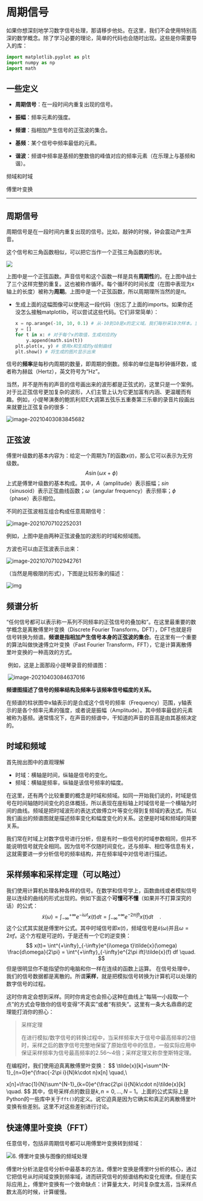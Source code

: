 # 周期信号

如果你想深刻地学习数字信号处理，那请移步他处。在这里，我们不会使用特别高深的数学概念。除了学习必要的理论，简单的代码也会随时出现。这些是你需要导入的库：

```python
import matplotlib.pyplot as plt
import numpy as np
import math
```

## 一些定义

- **周期信号**：在一段时间内重复出现的信号。
- **振幅**：频率元素的强度。

- **频谱**：指相加产生信号的正弦波的集合。
- **基频**：某个信号中频率最低的元素。
- **谐波**：频谱中频率是基频的整数倍的峰值对应的频率元素（在乐理上与基频和谐）。

频域和时域

傅里叶变换

---

## 周期信号

周期信号是在一段时间内重复出现的信号。比如，敲钟的时候，钟会震动产生声音。

这个信号和三角函数相似，可以把它当作一个正弦三角函数的形状。

![](./src/periodic-signal/image-20210402203020722.png)

上图中是一个正弦函数。声音信号和这个函数一样是具有**周期性**的。在上图中战士了三个这样完整的重复。这也被称作循环。每个循环的时间长度（在图中表现为x轴上的长度）被称为**周期**。上图中是一个正弦函数，所以周期理所当然的是$\pi$。 

- 生成上面的这幅图像可以使用这一段代码（别忘了上面的imports。如果你还没怎么接触matplotlib，可以尝试这些代码。它们非常简单）：

  ```python
  x = np.arange(-10, 10, 0.1) # 从-10到10是x的定义域。我们每秒采10次样本。当然，你可以通过修改0.1来让生成的曲线变得圆滑或是粗糙。你可以暂时不知道为什么这样做。这会在后面关于采样频率和采样定理的部分进行讲解。
  y = []
  for t in x: # 对于每个x的取值，生成对应的y
      y.append(math.sin(t))
  plt.plot(x, y) # 使用x和生成的y绘制曲线
  plt.show() # 将生成的图片显示出来
  ```

信号的**频率**是每秒内周期的数量，即周期的倒数。频率的单位是每秒钟循环数，或者称为赫兹（Hertz），英文符号为“Hz”。

当然，并不是所有的声音的信号画出来的波形都是正弦式的，这里只是一个案例。对于比正弦信号更加复杂的波形，人们主管上认为它更加富有内涵、更温暖而有趣。例如，小提琴演奏的鲍凯利尼E大调第五弦乐五重奏第三乐章的录音片段画出来就要比正弦复杂的很多：

![image-20210403083845682](./src/periodic-signal/image-20210403083845682.png)



## 正弦波

傅里叶级数的基本内容为：给定一个周期为$T$的函数$x(t)$，那么它可以表示为无穷级数。
$$
A\sin(\omega x + \phi)
$$
上式是傅里叶级数的基本构成。其中，$A$（amplitude）表示振幅；$sin$（sinusoid）表示正弦曲线函数；$\omega$（angular frequency）表示频率；$\phi$（phase）表示相位。

不同的正弦波相互组合构成任意周期信号：

![image-20210707102252031](./src/periodic-signal/image-20210707102252031.png)

例如，上图中是由两种正弦波叠加的波形的时域和频域图。

方波也可以由正弦波表示出来：

![image-20210707102942761](./src/periodic-signal/image-20210707102942761.png)

（当然是用极限的形式），下图是比较形象的描述：

![img](./src/periodic-signal/v2-f4443a9705e8b37c37c750dbd56c7268_b.webp)

## 频谱分析

​	“任何信号都可以表示称一系列不同频率的正弦信号的叠加和”。在这里最重要的数学概念是离散傅里叶变换（Discrete Fourier Transform，DFT），DFT也就是将信号转换为频谱。**频谱是指相加产生信号本身的正弦波的集合**。在这里有一个重要的算法叫做快速傅立叶变换（Fast Fourier Transform，FFT），它是计算离散傅里叶变换的一种高效的方式。

​	例如，这是上面那段小提琴录音的频谱图：

​	![image-20210403084637016](./src/periodic-signal/image-20210403084637016.png)

**频谱图描述了信号的频率结构及频率与该频率信号幅度的关系。**

在频谱的柱状图中x轴表示的是合成这个信号的频率（Frequency）范围，y轴表示的是各个频率元素的强度，或者说是振幅（Amplitude）。其中频率最低的元素被称为基频。通常情况下，在声音的频谱中，干知道的声音的音高是由其基频决定的。



## 时域和频域

首先抛出图中的直观理解

- 时域：横轴是时间，纵轴是信号的变化。
- 频域：横轴是频率，纵轴是该信号频率的幅度。

在这里，还有两个比较重要的概念是时域和频域。如同一开始我们说的，时域是信号在时间轴随时间变化的总体概括，所以表现在座标轴上时域信号是一个横轴为时间的曲线。频域是把时域波形的表达式做傅立叶等变化得到复频域的表达式。所以我们画出的频谱图就是描述频率变化和幅度变化的关系。这便是时域和频域的简要关系。

我们常在时域上对数字信号进行分析，但是有时一些信号的时域参数相同，但并不能说明信号就完全相同。因为信号不仅随时间变化，还与频率、相位等信息有关，这就需要进一步分析信号的频率结构，并在频率域中对信号进行描述。

## 采样频率和采样定理（可以略过）

我们使用计算机处理各种各样的信号。在数学和信号学上，函数曲线或者模拟信号是以连续的曲线的形式出现的。例如下面这个**可懂可不懂**（如果并不打算深究的话）的公式：
$$
\tilde{x}(\omega) = \int^{+\infty}_{-\infty}e^{-i\omega t}x(t)dt =  \int^{+\infty}_{-\infty}e^{-2\pi i f t}x(t)dt \quad.
$$
这个公式其实就是傅里叶公式。其中时域信号即$x(t)$，频域信号是$\tilde{x}(\omega)$并且$\omega = 2\pi f$。这个方程是可逆的，于是还有一个它的逆变换：
$$
x(t)= \int^{+\infty}_{-\infty}e^{i\omega t}\tilde{x}(\omega) \frac{d\omega}{2\pi} =  \int^{+\infty}_{-\infty}e^{2\pi ift}\tilde{x}(f) df \quad.
$$
但是很明显你不能指望你的电脑和你一样在连续的函数上运算。 在信号处理中，我们的信号数据都是离散的。所谓**采样**，就是把模拟信号转换为计算机可以处理的数字信号的过程。

这时你肯定会想到采样。同时你肯定也会担心这种在曲线上“每隔一小段取一个点”的方式会导致你的信号变得“不真实”或者“有损失”。这里有一条大名鼎鼎的定理能打消你的担心：

> 采样定理
>
> 在进行模拟/数字信号的转换过程中，当采样频率大于信号中最高频率的2倍时，采样之后的数字信号完整地保留了原始信号中的信息，一般实际应用中保证采样频率为信号最高频率的2.56～4倍；采样定理又称奈奎斯特定理。

在编程时，我们使用迫真离散傅里叶变换：
$$
\tilde{x}[k]=\sum^{N-1}_{n=0}e^{\frac{-2\pi i}{N}k\cdot n}x[n] \quad,\\

x[n]=\frac{1}{N}\sum^{N-1}_{k=0}e^{\frac{2\pi i}{N}k\cdot n}\tilde{x}[k] \quad.
$$
其中，信号采样点的数目是${k,n}=0,\dots,N-1$。上面的公式实际上是Python的一些库中关于`fft()`的定义。说它迫真是因为它确实和真正的离散傅里叶变换有些差别。这里不对这些差别进行讨论。

## 快速傅里叶变换（FFT）

任意信号，包括非周期信号都可以用傅里叶变换转到频域：

![6. 傅里叶变换与图像的频域处理](./src/periodic-signal/v2-32ef95ade69eea5c5f9b6068a2e26c23_1440w.jpg)

傅里叶分析法是信号分析中最基本的方法，傅里叶变换是傅里叶分析的核心，通过它把信号从时间域变换到频率域，进而研究信号的频谱结构和变化规律。但是在实际应用上，傅里叶变换有一个致命缺点：计算量太大，时间复杂度太高，当采样点数太高的时候，计算缓慢。

